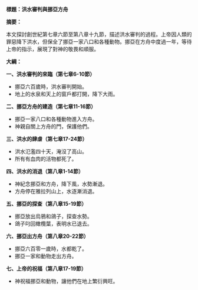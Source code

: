 **標題：洪水審判與挪亞方舟**

**摘要：**

本文探討創世紀第七章六節至第八章十九節，描述洪水審判的過程。上帝因人類的罪惡降下洪水，但保全了挪亞一家八口和各種動物。挪亞在方舟中度過一年，等待上帝的指示，展現了對神的敬畏和順服。

**大綱：**

**一、洪水審判的來臨（第七章6-10節）**
* 挪亞六百歲時，洪水審判開始。
* 地上的水泉和天上的窗戶都打開，降下大雨。

**二、挪亞方舟的建造（第七章11-16節）**
* 挪亞一家八口和各種動物進入方舟。
* 神親自關上方舟的門，保護他們。

**三、洪水的肆虐（第七章17-24節）**
* 洪水氾濫四十天，淹沒了高山。
* 所有有血肉的活物都死了。

**四、洪水的消退（第八章1-14節）**
* 神紀念挪亞和方舟，降下風，水勢漸退。
* 方舟停在雅拉列山上，水逐漸消退。

**五、挪亞的探查（第八章15-19節）**
* 挪亞放出烏鴉和鴿子，探查水勢。
* 鴿子叼回橄欖葉，表明水已退去。

**六、挪亞出方舟（第八章20-22節）**
* 挪亞六百零一歲時，水都乾了。
* 挪亞一家和動物走出方舟。

**七、上帝的祝福（第八章17-19節）**
* 神祝福挪亞和動物，讓他們在地上繁衍興旺。